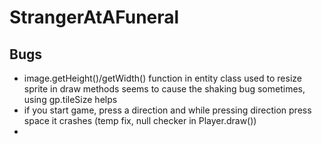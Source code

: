 # StrangerAtAFuneral

## Bugs

- image.getHeight()/getWidth() function in entity class used to resize sprite in draw methods seems to cause the shaking bug sometimes, using gp.tileSize helps
- if you start game, press a direction and while pressing direction press space it crashes (temp fix, null checker in Player.draw())
- 



